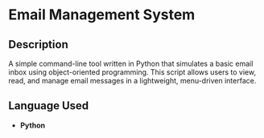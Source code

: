 <h1>Email Management System</h1>
<h2>Description</h2>
A simple command-line tool written in Python that simulates a basic email inbox using object-oriented programming. This script allows users to view, read, and manage email messages in a lightweight, menu-driven interface.
<br />


<h2>Language Used</h2>

- <b>Python</b> 

